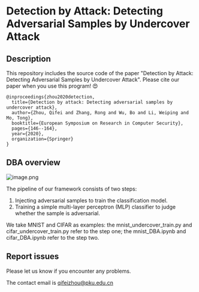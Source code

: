 # Detection by Attack: Detecting Adversarial Samples by Undercover Attack

## Description
This repository includes the source code of the paper "Detection by Attack: Detecting Adversarial Samples by Undercover Attack". Please cite our paper when you use this program! 😍

```
@inproceedings{zhou2020detection,
  title={Detection by attack: Detecting adversarial samples by undercover attack},
  author={Zhou, Qifei and Zhang, Rong and Wu, Bo and Li, Weiping and Mo, Tong},
  booktitle={European Symposium on Research in Computer Security},
  pages={146--164},
  year={2020},
  organization={Springer}
}
```

## DBA overview
![image.png](https://i.loli.net/2020/04/20/wtAj3ZT2kzN89gG.png)

The pipeline of our framework consists of two steps:
1. Injecting adversarial samples to train the classification model.
2. Training a simple multi-layer perceptron (MLP) classifier to judge whether the sample is adversarial.

We take MNIST and CIFAR as examples: the mnist_undercover_train.py and cifar_undercover_train.py refer to the step one; the mnist_DBA.ipynb and cifar_DBA.ipynb refer to the step two.

## Report issues
Please let us know if you encounter any problems.

The contact email is qifeizhou@pku.edu.cn


